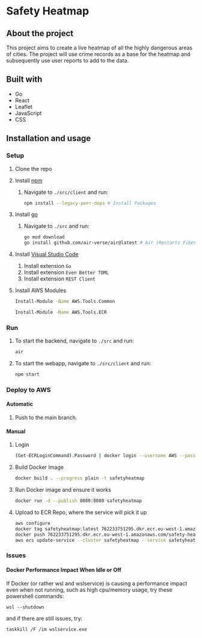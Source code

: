 # Safety Heatmap

## About the project

This project aims to create a live heatmap of all the highly dangerous areas of cities. The project will use crime records as a base for the heatmap and subsequently use user reports to add to the data.

## Built with

- Go
- React
- Leaflet
- JavaScript
- CSS

## Installation and usage

### Setup

1. Clone the repo

2. Install [npm](https://nodejs.org/en/download/package-manager)

   1. Navigate to `./src/client` and run:

      ```sh
      npm install --legacy-peer-deps # Install Packages
      ```

3. Install [go](https://go.dev/doc/install)

   1. Navigate to `./src` and run:

      ```sh
      go mod download
      go install github.com/air-verse/air@latest # Air (Restarts Fiber when there are backend changes)
      ```

4. Install [Visual Studio Code](https://code.visualstudio.com/Download)

   1. Install extension `Go`
   2. Install extension `Even Better TOML`
   3. Install extension `REST Client`

5. Install AWS Modules

   ```sh
   Install-Module -Name AWS.Tools.Common
   ```

   ```sh
   Install-Module -Name AWS.Tools.ECR
   ```

### Run

1. To start the backend, navigate to `./src` and run:

   ```sh
   air
   ```

2. To start the webapp, navigate to `./src/client` and run:

   ```sh
   npm start
   ```

### Deploy to AWS

#### Automatic

1. Push to the main branch.

#### Manual

1. Login

   ```sh
   (Get-ECRLoginCommand).Password | docker login --username AWS --password-stdin 762233751295.dkr.ecr.eu-west-1.amazonaws.com
   ```

2. Build Docker Image

   ```sh
   docker build . --progress plain -t safetyheatmap
   ```

3. Run Docker image and ensure it works

   ```sh
   docker run -d --publish 8080:8080 safetyheatmap 
   ```

4. Upload to ECR Repo, where the service will pick it up

   ```sh
   aws configure
   docker tag safetyheatmap:latest 762233751295.dkr.ecr.eu-west-1.amazonaws.com/safety-heatmap:latest
   docker push 762233751295.dkr.ecr.eu-west-1.amazonaws.com/safety-heatmap:latest
   aws ecs update-service --cluster safetyheatmap --service safetyheatmap --force-new-deployment
   ```

### Issues

#### Docker Performance Impact When Idle or Off

If Docker (or rather wsl and wslservice) is causing a performance impact even when not running, such as high cpu/memory usage, try these powershell commands: 
```
wsl --shutdown
```
and if there are still issues, try:
```
taskkill /F /im wslservice.exe
```